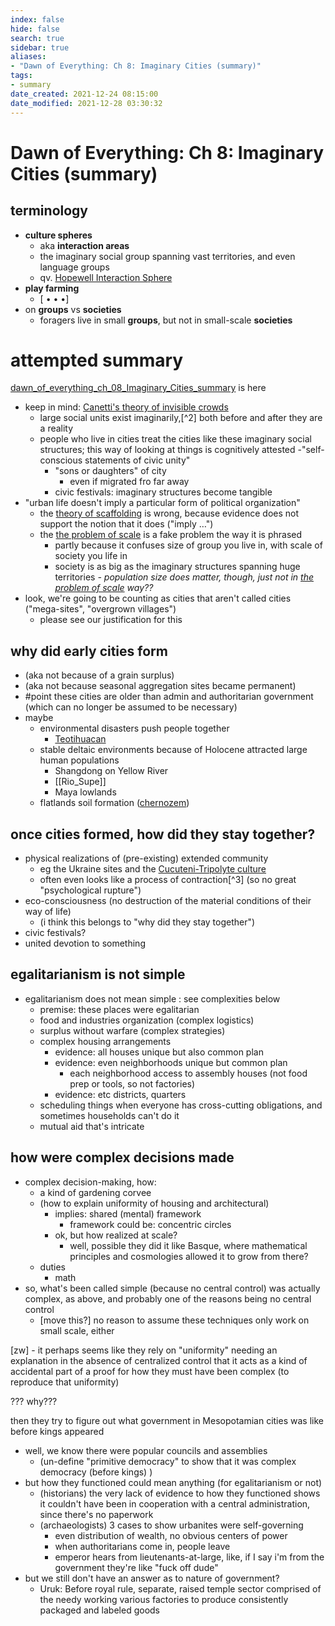 ```yaml
---
index: false
hide: false
search: true
sidebar: true
aliases:
- "Dawn of Everything: Ch 8: Imaginary Cities (summary)"
tags:
- summary
date_created: 2021-12-24 08:15:00
date_modified: 2021-12-28 03:30:32
---
```


# Dawn of Everything: Ch 8: Imaginary Cities (summary)

## terminology

- **culture spheres**
	- aka **interaction areas**
	- the imaginary social group spanning vast territories, and even language groups
	- qv. [Hopewell Interaction Sphere](hopewell_interaction_sphere.md)
- **play farming**
	- [ • • •]
- on **groups** vs **societies**
	- foragers live in small **groups**, but not in small-scale **societies**

# attempted summary

[dawn_of_everything_ch_08_Imaginary_Cities_summary](dawn_of_everything_ch_08_Imaginary_Cities_summary.md) is here

- keep in mind: [Canetti's theory of invisible crowds](canetti_theory_invisible_crowds.md)
	- large social units exist imaginarily,[^2] both before and after they are a reality
	- people who live in cities treat the cities like these imaginary social structures; this way of looking at things is cognitively attested
		-"self-conscious statements of civic unity"
		- "sons or daughters" of city
			- even if migrated fro far away
		- civic festivals: imaginary structures become tangible
- "urban life doesn't imply a particular form of political organization"
	- the [theory of scaffolding](theory%20of%20scaffolding.md) is wrong, because evidence does not support the notion that it does ("imply …")
	- the [the problem of scale](the%20problem%20of%20scale.md) is a fake problem the way it is phrased
		- partly because it confuses size of group you live in, with scale of society you life in
		- society is as big as the imaginary structures spanning huge territories
	*- population size does matter, though, just not in [the problem of scale](the%20problem%20of%20scale.md) way??*
- look, we're going to be counting as cities that aren't called cities ("mega-sites", "overgrown villages")
	- please see our justification for this

<!-- ![](ch8_summary.md#^fed38c) -->

## why did early cities form

- (aka not because of a grain surplus)
- (aka not because seasonal aggregation sites became permanent)
- #point these cities are older than admin and authoritarian government (which can no longer be assumed to be necessary)
- maybe
	- environmental disasters push people together
		- [Teotihuacan](Teotihuacan.md)
	- stable deltaic environments because of Holocene attracted large human populations
		- Shangdong on Yellow River
		- [[Rio_Supe]]
		- Maya lowlands
	- flatlands soil formation ([chernozem](chernozem.md))

## once cities formed, how did they stay together?

- physical realizations of (pre-existing) extended community
	- eg the Ukraine sites and the [Cucuteni-Tripolyte culture](Cucuteni-Tripolyte%20culture.md)
	- often even looks like a process of contraction[^3] (so no great "psychological rupture")
- eco-consciousness (no destruction of the material conditions of their way of life)
	- (i think this belongs to "why did they stay together")
- civic festivals?
- united devotion to something

## egalitarianism is not simple

- egalitarianism does not mean simple : see complexities below
	- premise: these places were egalitarian
	- food and industries organization (complex logistics)
	- surplus without warfare (complex strategies)
	- complex housing arrangements
		- evidence: all houses unique but also common plan
		- evidence: even neighborhoods unique but common plan
			- each neighborhood access to assembly houses (not food prep or tools, so not factories)
		- evidence: etc districts, quarters
	- scheduling things when everyone has cross-cutting obligations, and sometimes households can't do it
	- mutual aid that's intricate

## how were complex decisions made

- complex decision-making, how:
	- a kind of gardening corvee
	- (how to explain uniformity of housing and architectural)
		- implies: shared (mental) framework
			- framework could be: concentric circles
		- ok, but how realized at scale?
			- well, possible they did it like Basque, where mathematical principles and cosmologies allowed it to grow from there?
	- duties
		- math
- so, what's been called simple (because no central control) was actually complex, as above, and probably one of the reasons being no central control
	- [move this?] no reason to assume these techniques only work on small scale, either

[zw] - it perhaps seems like they rely on "uniformity" needing an explanation in the absence of centralized control that it acts as a kind of accidental part of a proof for how they must have been complex (to reproduce that uniformity)

??? why???

then they try to figure out what government in Mesopotamian cities was like before kings appeared

- well, we know there were popular councils and assemblies
	- (un-define "primitive democracy" to show that it was complex democracy (before kings) )
- but how they functioned could mean anything (for egalitarianism or not)
	- (historians) the very lack of evidence to how they functioned shows it couldn't have been in cooperation with a central administration, since there's no paperwork
	- (archaeologists) 3 cases to show urbanites were self-governing
		- even distribution of wealth, no obvious centers of power
		- when authoritarians come in, people leave
		- emperor hears from lieutenants-at-large, like, if I say i'm from the government they're like "fuck off dude"
- but we still don't have an answer as to nature of government?
	- Uruk: Before royal rule, separate, raised temple sector comprised of the needy working various factories to produce consistently packaged and labeled goods

